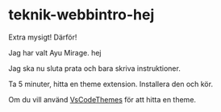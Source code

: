 # teknik-webbintro-hej

Extra mysigt! Därför!

Jag har valt Ayu Mirage. hej

Jag ska nu sluta prata och bara skriva instruktioner.

Ta 5 minuter, hitta en theme extension.
Installera den och kör.

Om du vill använd [VsCodeThemes](https://vscodethemes.com/) för att hitta en theme.
